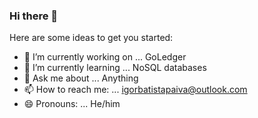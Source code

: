 ### Hi there 👋

Here are some ideas to get you started:

- 🔭 I’m currently working on ... GoLedger
- 🌱 I’m currently learning ... NoSQL databases
- 💬 Ask me about ... Anything
- 📫 How to reach me: ... igorbatistapaiva@outlook.com
- 😄 Pronouns: ... He/him
